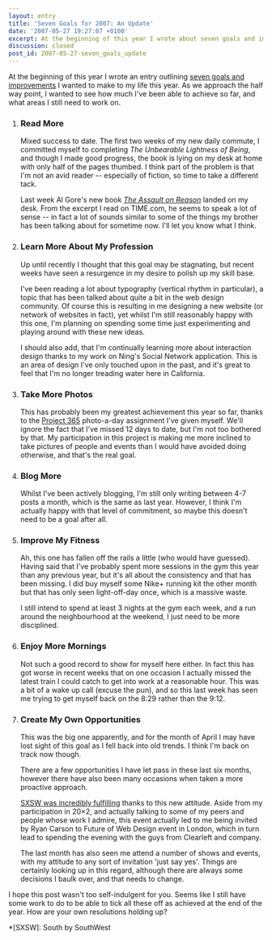 ```yaml
---
layout: entry
title: 'Seven Goals for 2007: An Update'
date: '2007-05-27 19:27:07 +0100'
excerpt: At the beginning of this year I wrote about seven goals and improvements I wanted to make to my life this year. As I approach the middle of the year, I look at what I've achieved so far, and which areas still need some work.
discussion: closed
post_id: 2007-05-27-seven_goals_update
---
```

At the beginning of this year I wrote an entry outlining [seven goals and improvements][1] I wanted to make to my life this year. As we approach the half way point, I wanted to see how much I've been able to achieve so far, and what areas I still need to work on.

1. ### Read More
    Mixed success to date. The first two weeks of my new daily commute, I committed myself to completing <cite>The Unbearable Lightness of Being</cite>, and though I made good progress, the book is lying on my desk at home with only half of the pages thumbed. I think part of the problem is that I'm not an avid reader -- especially of fiction, so time to take a different tack.
    
    Last week Al Gore's new book <cite>[The Assault on Reason][2]</cite> landed on my desk. From the excerpt I read on TIME.com, he seems to speak a lot of sense -- in fact a lot of sounds similar to some of the things my brother has been talking about for sometime now. I'll let you know what I think.

2. ### Learn More About My Profession
    Up until recently I thought that this goal may be stagnating, but recent weeks have seen a resurgence in my desire to polish up my skill base.
    
    I've been reading a lot about typography (vertical rhythm in particular), a topic that has been talked about quite a bit in the web design community. Of course this is resulting in me designing a new website (or network of websites in fact), yet whilst I'm still reasonably happy with this one, I'm planning on spending some time just experimenting and playing around with these new ideas.
    
    I should also add, that I'm continually learning more about interaction design thanks to my work on Ning's Social Network application. This is an area of design I've only touched upon in the past, and it's great to feel that I'm no longer treading water here in California.

3. ### Take More Photos
    This has probably been my greatest achievement this year so far, thanks to the [Project 365][3] photo-a-day assignment I've given myself. We'll ignore the fact that I've missed 12 days to date, but I'm not too bothered by that. My participation in this project is making me more inclined to take pictures of people and events than I would have avoided doing otherwise, and that's the real goal.

4. ### Blog More
    Whilst I've been actively blogging, I'm still only writing between 4-7 posts a month, which is the same as last year. However, I think I'm actually happy with that level of commitment, so maybe this doesn't need to be a goal after all.

5. ### Improve My Fitness
    Ah, this one has fallen off the rails a little (who would have guessed). Having said that I've probably spent more sessions in the gym this year than any previous year, but it's all about the consistency and that has been missing. I did buy myself some Nike+ running kit the other month but that has only seen light-off-day once, which is a massive waste.
    
    I still intend to spend at least 3 nights at the gym each week, and a run around the neighbourhood at the weekend, I just need to be more disciplined.

6. ### Enjoy More Mornings
    Not such a good record to show for myself here either. In fact this has got worse in recent weeks that on one occasion I actually missed the latest train I could catch to get into work at a reasonable hour. This was a bit of a wake up call (excuse the pun), and so this last week has seen me trying to get myself back on the 8:29 rather than the 9:12.

7. ### Create My Own Opportunities
    This was the big one apparently, and for the month of April I may have lost sight of this goal as I fell back into old trends. I think I'm back on track now though.
    
    There are a few opportunities I have let pass in these last six months, however there have also been many occasions when taken a more proactive approach.
    
    [SXSW was incredibly fulfilling][4] thanks to this new attitude. Aside from my participation in 20×2, and actually talking to some of my peers and people whose work I admire, this event actually led to me being invited by Ryan Carson to Future of Web Design event in London, which in turn lead to spending the evening with the guys from Clearleft and company.
    
    The last month has also seen me attend a number of shows and events, with my attitude to any sort of invitation 'just say yes'. Things are certainly looking up in this regard, although there are always some decisions I baulk over, and that needs to change.

I hope this post wasn't too self-indulgent for you. Seems like I still have some work to do to be able to tick all these off as achieved at the end of the year. How are your own resolutions holding up?

[1]: /2007/01/seven_goals/
[2]: http://www.amazon.co.uk/dp/0747590974/
[3]: http://flickr.com/photos/lloydyweb/sets/72157594458562627/
[4]: /2007/03/if_sxsw_made_beer/

*[SXSW]: South by SouthWest